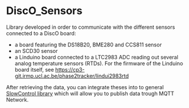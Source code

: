 # DiscO_Sensors

Library developed in order to communicate with the different sensors connected to a DiscO board:
- a board featuring the DS18B20, BME280 and CCS811 sensor
- an SCD30 sensor
- a Linduino board connected to a LTC2983 ADC reading out several analog temperature sensors (RTDs). For the firmware of the Linduino board itself, see https://cp3-git.irmp.ucl.ac.be/phase2tracker/lindui2983rtd

After retrieving the data, you can integrate theses into to general [SlowControl library](https://cp3-git.irmp.ucl.ac.be/phase2tracker/slowcontrol) which will allow you to publish data trough MQTT Network.
